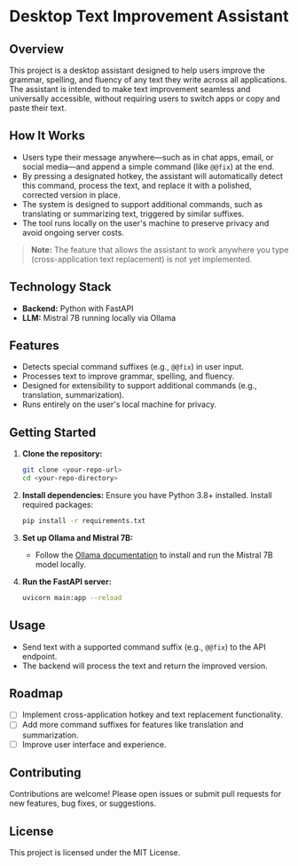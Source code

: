 # Desktop Text Improvement Assistant

## Overview
This project is a desktop assistant designed to help users improve the grammar, spelling, and fluency of any text they write across all applications. The assistant is intended to make text improvement seamless and universally accessible, without requiring users to switch apps or copy and paste their text.

## How It Works
- Users type their message anywhere—such as in chat apps, email, or social media—and append a simple command (like `@@fix`) at the end.
- By pressing a designated hotkey, the assistant will automatically detect this command, process the text, and replace it with a polished, corrected version in place.
- The system is designed to support additional commands, such as translating or summarizing text, triggered by similar suffixes.
- The tool runs locally on the user's machine to preserve privacy and avoid ongoing server costs.

> **Note:** The feature that allows the assistant to work anywhere you type (cross-application text replacement) is not yet implemented.

## Technology Stack
- **Backend:** Python with FastAPI
- **LLM:** Mistral 7B running locally via Ollama

## Features
- Detects special command suffixes (e.g., `@@fix`) in user input.
- Processes text to improve grammar, spelling, and fluency.
- Designed for extensibility to support additional commands (e.g., translation, summarization).
- Runs entirely on the user's local machine for privacy.

## Getting Started
1. **Clone the repository:**
   ```bash
   git clone <your-repo-url>
   cd <your-repo-directory>
   ```
2. **Install dependencies:**
   Ensure you have Python 3.8+ installed. Install required packages:
   ```bash
   pip install -r requirements.txt
   ```
3. **Set up Ollama and Mistral 7B:**
   - Follow the [Ollama documentation](https://ollama.com/) to install and run the Mistral 7B model locally.

4. **Run the FastAPI server:**
   ```bash
   uvicorn main:app --reload
   ```

## Usage
- Send text with a supported command suffix (e.g., `@@fix`) to the API endpoint.
- The backend will process the text and return the improved version.

## Roadmap
- [ ] Implement cross-application hotkey and text replacement functionality.
- [ ] Add more command suffixes for features like translation and summarization.
- [ ] Improve user interface and experience.

## Contributing
Contributions are welcome! Please open issues or submit pull requests for new features, bug fixes, or suggestions.

## License
This project is licensed under the MIT License.
